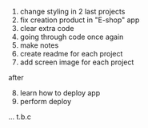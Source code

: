 1. change styling in 2 last projects
2. fix creation product in "E-shop" app
3. clear extra code
4. going through code once again
5. make notes
6. create readme for each project
7. add screen image for each project

after 

8. learn how to deploy app
9. perform deploy

... t.b.c